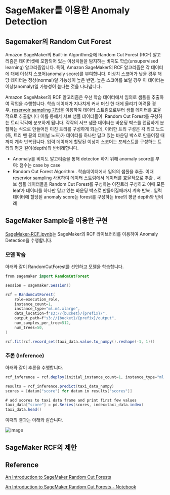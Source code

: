 # SageMaker를 이용한 Anomaly Detection

## Sagemaker의 Random Cut Forest

Amazon SageMaker의 Built-in Algorithm중에 Random Cut Forest (RCF) 알고리즘은 데이터셋에 포함되어 있는 이상치들을 탐지하는 비지도 학습(unsupervised learning) 알고리즘입니다. 특히, Amazon SageMaker의 RCF 알고리즘은 각 데이터에 대해 이상치 스코어(anomaly score)를 부여합니다. 이상치 스코어가 낮을 경우 해당 데이터는 정상(normal)일 가능성이 높은 반면, 높은 스코어를 보일 경우 이 데이터는 이상(anomaly)일 가능성이 높다는 것을 나타냅니다.

Amazon SageMaker의 RCF 알고리즘은 우선 학습 데이터에서 임의로 샘플을 추출하여 작업을 수행합니다. 학습 데이터가 지나치게 커서 머신 한 대에 올리기 어려울 경우, [reservoir sampling 기법](https://en.wikipedia.org/wiki/Reservoir_sampling)을 이용하여 데이터 스트림으로부터 샘플 데이터를 효율적으로 추출합니다 이를 통해서 서브 샘플 데이터들이  Random Cut Forest를 구성하는 트리 각각에 분포하게 됩니다. 각각의 서브 샘플 데이터는 바운딩 박스를 랜덤하게 분할하는 식으로 만들어진 이진 트리를 구성하게 되는데, 이러한 트리 구성은 각 리프 노드(즉, 트리 맨 끝의 터미널 노드)가 데이터를 하나만 담고 있는 바운딩 박스로 만들어질 때까지 계속 반복됩니다. 입력 데이터에 할당된 이상치 스코어는 포레스트를 구성하는 트리의 평균 깊이(depth)와 반비례합니다.

- Anomaly를 비지도 알고리즘을 통해 detecton 하기 위해 anomaly score를 부여: 점수는 case by case
- Random Cut Forest Algorithm
. 학습데이터에서 임의의 샘풀을 추출. 이때 reservior sampling 사용하여 데이터 스트림에서 데이터를 효율적으로 추출
. 서브 셈플 데이터들을 Random Cut Forest를 구성하는 이진트리 구성하고 이때 모든 leaf가 데이터를 하나만 담고 있는 바운딩 박스로 만들어질때까지 계속 반복
. 입력 데이터에 할당된 anomaly score는 forest를 구성하는 tree의 평균 depth와 반비례

## SageMaker Sample을 이용한 구현

[SageMaker-RCF.ipynb](https://github.com/kyopark2014/ML-anomaly-detection/blob/main/SageMaker/SageMaker-RCF.ipynb)는 SageMaker의 RCF 라이브러리를 이용하여 Anomaly Detection을 수행합니다. 


### 모델 학습

아래와 같이 RandomCutForest를 선언하고 모델을 학습합니다.

```java
from sagemaker import RandomCutForest

session = sagemaker.Session()

rcf = RandomCutForest(
    role=execution_role,
    instance_count=1,
    instance_type="ml.m4.xlarge",
    data_location=f"s3://{bucket}/{prefix}/",
    output_path=f"s3://{bucket}/{prefix}/output",
    num_samples_per_tree=512,
    num_trees=50,
)

rcf.fit(rcf.record_set(taxi_data.value.to_numpy().reshape(-1, 1)))
```

### 추론 (Inference)

아래와 같이 추론을 수행합니다. 

```java
rcf_inference = rcf.deploy(initial_instance_count=1, instance_type="ml.m4.xlarge")

results = rcf_inference.predict(taxi_data_numpy)
scores = [datum["score"] for datum in results["scores"]]

# add scores to taxi data frame and print first few values
taxi_data["score"] = pd.Series(scores, index=taxi_data.index)
taxi_data.head()
```

이때의 결과는 아래와 같습니다.

![image](https://user-images.githubusercontent.com/52392004/229640338-795fc0a4-1a9f-4b8c-b6c3-b53e6cac72a9.png)


## SageMaker RCF의 제한 




## Reference

[An Introduction to SageMaker Random Cut Forests](https://sagemaker-examples.readthedocs.io/en/latest/introduction_to_amazon_algorithms/random_cut_forest/random_cut_forest.html#An-Introduction-to-SageMaker-Random-Cut-Forests)

[An Introduction to SageMaker Random Cut Forests - Notebook](https://github.com/aws/amazon-sagemaker-examples/blob/main/introduction_to_amazon_algorithms/random_cut_forest/random_cut_forest.ipynb)

